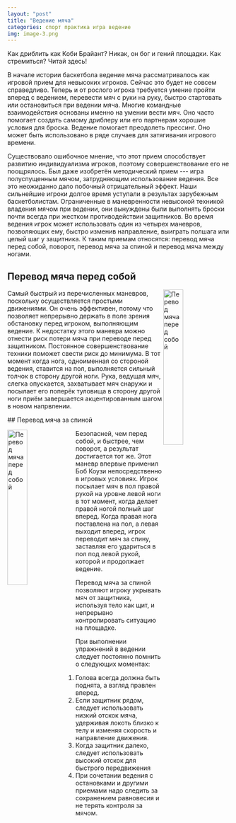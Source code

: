 ```yaml
---
layout: "post"
title: "Ведение мяча"
categories: спорт практика игра ведение
img: image-3.png
---
```


Как дриблить как Коби Брайант? Никак, он бог и гений площадки. Как стремиться?
Читай здесь!

В начале истории баскетбола ведение мяча рассматривалось как игровой
прием для невысоких игроков. Сейчас это будет не совсем
справедливо. Теперь и от рослого игрока требуется
умение пройти вперед с ведением, перевести мяч
с руки на руку, быстро стартовать или остановиться при
ведении мяча. Многие командные взаимодействия основаны
именно на умении вести мяч. Оно часто помогает
создать самому дриблеру или его партнерам хорошие
условия для броска. Ведение помогает преодолеть прессинг.
Оно может быть использовано в ряде случаев для
затягивания игрового времени.

Существовало ошибочное мнение, что этот прием способствует
развитию индивидуализма игроков, поэтому совершенствование
его не поощрялось. Был даже изобретён методический
прием --- игра полуспущенным мячом,
затрудняющим использование ведения. Все это неожиданно
дало побочный отрицательный эффект. Наши
сильнейшие игроки долгое время уступали в результах
зарубежным баскетболистам.
Ограниченные в маневренности невысокой техникой
владения мячом при ведении, они вынуждены
были выполнять броски почти всегда при жестком противодействии
защитников.
Во время ведения игрок может использовать один
из четырех маневров, позволяющих ему, быстро изменив
направление, выиграть полшага или целый шаг у защитника.
К таким приемам относятся: перевод мяча перед
собой, поворот, перевод мяча за спиной и перевод мяча
между ногами.

## Перевод мяча перед собой
<p>
<img src="{{site.baseurl}}/images/p25.png"
     alt="Перевод мяча перед собой" style="width:30%" align="right">
Cамый быстрый из перечисленных маневров, поскольку осуществляется
простыми движениями. Он очень эффективен, потому что
позволяет непрерывно держать в поле зрения обстановку
перед игроком, выполняющим ведение. К недостатку
этого маневра можно отнести риск потери мяча при
переводе перед защитником. Постоянное совершенствование
техники поможет свести риск до минимума. В тот
момент когда нога, одноименная со стороной ведения,
ставится на пол, выполняется сильный толчок в сторону
другой ноги. Рука, ведущая мяч, слегка опускается, захватывает
мяч снаружи и посылает его поперёк туловища в сторону другой ноги
приём завершается акцентированным шагом в новом напрвлении.
</p>
## Перевод мяча за спиной
<p>
<img src="{{site.baseurl}}/images/p27.png"
     alt="Перевод мяча перед собой" style="width:30%" align="left" >
Безопасней, чем перед собой, и быстрее, чем поворот, а результат достигается
тот же. Этот маневр впервые применил Боб Коузи
непосредственно в игровых условиях. Игрок посылает
мяч в пол правой рукой на уровне левой ноги в тот момент,
когда делает правой ногой полный шаг вперед.
Когда правая нога поставлена на пол, а левая выходит
вперед, игрок переводит мяч за спину, заставляя его удариться
в пол под левой рукой, которой и продолжает ведение.
</p>

Перевод мяча за спиной позволяют игроку укрывать
мяч от защитника, используя тело как щит, и непрерывно
контролировать ситуацию на площадке.

При выполнении упражнений в ведении следует
постоянно помнить о следующих моментах:
1. Голова всегда должна быть поднята, а взгляд
правлен вперед.
2. Если защитник рядом, следует использовать низкий
отскок мяча, удерживая локоть близко к телу и
изменяя скорость и направление движения.
3. Когда защитник далеко, следует использовать
высокий отскок для быстрого передвижения
4. При сочетании ведения с остановками и другими
приемами надо следить за сохранением равновесия и не
терять контроля за мячом.
